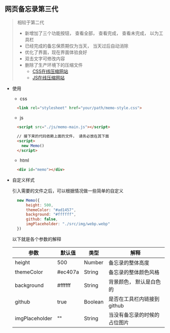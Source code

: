 网页备忘录第三代
---
> 相较于第二代
>   - 新增加了三个功能按钮， 查看全部， 查看完成， 查看未完成， 以为工具栏
>   - 已经完成的备忘保质期仅为当天， 当天过后自动消除
>   - 优化了界面，现在界面体验良好
>   - 双击文字可修改内容
>   - 删除了生产环境下的压缩文件
>       - [CSS在线压缩网站](https://www.zhangxinxu.com/sp/css-compress-mini.html)   
>       - [JS在线压缩网站](http://javascriptcompressor.com/)

- 使用
    - css
    ~~~html
      <link rel="stylesheet" href="your/path/memo-style.css">
    ~~~
    - js
    ~~~html
      <script src="./js/memo-main.js"></script>
      
      // 接下来的代码依赖上面的文件， 请务必放在其下面
      <script>
        new Memo()
      </script>
    ~~~
    - html
    ~~~html
      <div id="memo"></div>
    ~~~

- 自定义样式
    
    引入需要的文件之后，可以根据情况做一些简单的自定义
    ```javascript
      new Memo({
          height: 500,
          themeColor: "#ad1457",
          background: "#ffffff",
          github: false,
          imgPlaceholder: "./src/img/webp.webp"
      })
    ```
    
    以下就是各个参数的解释
    
    |参数|默认值|类型|解释|
    |-|-|-|-|
    |height|500|Number|备忘录的整体高度|
    |themeColor|#ec407a|String|备忘录的整体颜色风格|
    |background|#ffffff|String|背景颜色， 默认是白色的|
    |github|true|Boolean|是否在工具栏内链接到github|
    |imgPlaceholder|""|String|当没有备忘录的时候的占位图片|
